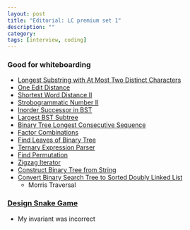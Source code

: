 ```yaml
---
layout: post
title: "Editorial: LC premium set 1" 
description: ""
category: 
tags: [interview, coding]
--- 
```


### Good for whiteboarding

* [Longest Substring with At Most Two Distinct Characters](https://leetcode.com/submissions/detail/426144957/)
* [One Edit Distance](https://leetcode.com/submissions/detail/426143880/)
* [Shortest Word Distance II](https://leetcode.com/submissions/detail/426150787/)
* [Strobogrammatic Number II](https://leetcode.com/submissions/detail/426238393/)
* [Inorder Successor in BST](https://leetcode.com/submissions/detail/426560493/)
* [Largest BST Subtree](https://leetcode.com/submissions/detail/426606315/)
* [Binary Tree Longest Consecutive Sequence](https://leetcode.com/submissions/detail/426646719/)
* [Factor Combinations](https://leetcode.com/submissions/detail/426652980/)
* [Find Leaves of Binary Tree](https://leetcode.com/submissions/detail/426893795/)
* [Ternary Expression Parser](https://leetcode.com/submissions/detail/427025212/)
* [Find Permutation](https://leetcode.com/submissions/detail/427441223/)
* [Zigzag Iterator](https://leetcode.com/submissions/detail/427592738/)
* [Construct Binary Tree from String](https://leetcode.com/submissions/detail/427833831/)
* [Convert Binary Search Tree to Sorted Doubly Linked List](https://leetcode.com/submissions/detail/427843350/)
  * Morris Traversal

### [Design Snake Game](https://leetcode.com/submissions/detail/426805175/)
* My invariant was incorrect
